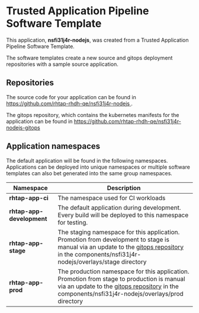 # Trusted Application Pipeline Software Template

This application, **nsfi31j4r-nodejs**, was created from a Trusted Application Pipeline Software Template.

The software templates create a new source and gitops deployment repositories with a sample source application. 

## Repositories

The source code for your application can be found in [https://github.com/rhtap-rhdh-qe/nsfi31j4r-nodejs ](https://github.com/rhtap-rhdh-qe/nsfi31j4r-nodejs ).
 
The gitops repository, which contains the kubernetes manifests for the application can be found in 
[https://github.com/rhtap-rhdh-qe/nsfi31j4r-nodejs-gitops ](https://github.com/rhtap-rhdh-qe/nsfi31j4r-nodejs-gitops ) 

## Application namespaces 

The default application will be found in the following namespaces. Applications can be deployed into unique namespaces or multiple software templates can also bet generated into the same group namespaces.  

|  Namespace   |  Description   |  
| -------- | -------- |
| **rhtap-app-ci** | The namespace used for CI workloads |
| **rhtap-app-development** | The default application during development. Every build will be deployed to this namespace for testing. |
| **rhtap-app-stage** | The staging namespace for this application. Promotion from development to stage is manual via an update to the [gitops repository](https://github.com/rhtap-rhdh-qe/nsfi31j4r-nodejs-gitops ) in the components/nsfi31j4r-nodejs/overlays/stage directory |
| **rhtap-app-prod** | The production namespace for this application. Promotion from stage to production is manual via an update to the [gitops repository](https://github.com/rhtap-rhdh-qe/nsfi31j4r-nodejs-gitops ) in the components/nsfi31j4r-nodejs/overlays/prod directory |